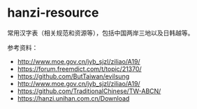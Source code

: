 # hanzi-resource

常用汉字表（相关规范和资源等），包括中国两岸三地以及日韩越等。

参考资料：

- http://www.moe.gov.cn/jyb_sjzl/ziliao/A19/
- https://forum.freemdict.com/t/topic/21370/
- https://github.com/ButTaiwan/evilsung
- http://www.moe.gov.cn/jyb_sjzl/ziliao/A19/
- https://github.com/TraditionalChinese/TW-ABCN/
- https://hanzi.unihan.com.cn/Download
